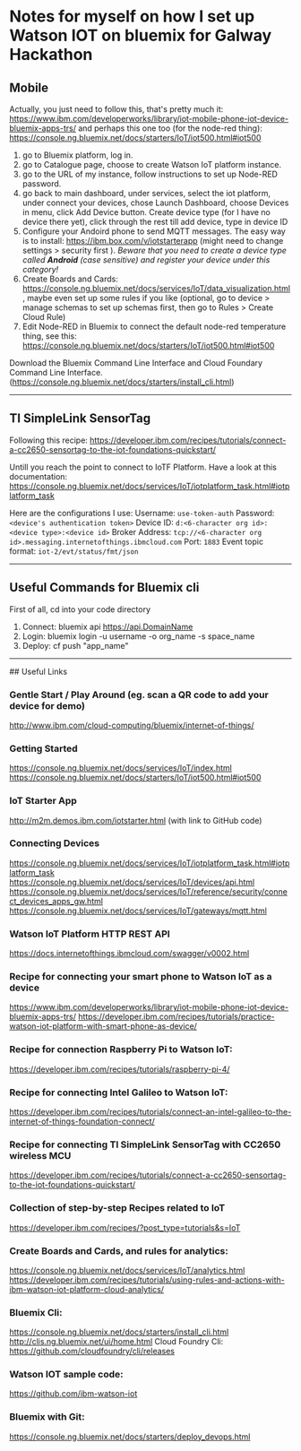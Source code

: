 # Notes for myself on how I set up Watson IOT on bluemix for Galway Hackathon

## Mobile

Actually, you just need to follow this, that's pretty much it:
https://www.ibm.com/developerworks/library/iot-mobile-phone-iot-device-bluemix-apps-trs/
and perhaps this one too (for the node-red thing):
https://console.ng.bluemix.net/docs/starters/IoT/iot500.html#iot500

1. go to Bluemix platform, log in.
2. go to Catalogue page, choose to create Watson IoT platform instance.
3. go to the URL of my instance, follow instructions to set up Node-RED password.
4. go back to main dashboard, under services, select the iot platform, under connect your devices, chose Launch Dashboard, choose Devices in menu, click Add Device button. Create device type (for I have no device there yet), click through the rest till add device, type in device ID 
5. Configure your Andoird phone to send MQTT messages. The easy way is to install: https://ibm.box.com/v/iotstarterapp (might need to change settings > security first ). *Beware that you need to create a device type called __Android__ (case sensitive) and register your device under this category!*
6. Create Boards and Cards: https://console.ng.bluemix.net/docs/services/IoT/data_visualization.html, maybe even set up some rules if you like (optional, go to device > manage schemas to set up schemas first, then go to Rules > Create Cloud Rule)
7. Edit Node-RED in Bluemix
  to connect the default node-red temperature thing, see this: https://console.ng.bluemix.net/docs/starters/IoT/iot500.html#iot500
  

Download the Bluemix Command Line Interface and Cloud Foundary Command Line Interface. (https://console.ng.bluemix.net/docs/starters/install_cli.html)

-----

## TI SimpleLink SensorTag
Following this recipe: https://developer.ibm.com/recipes/tutorials/connect-a-cc2650-sensortag-to-the-iot-foundations-quickstart/

Untill you reach the point to connect to IoTF Platform. Have a look at this documentation:
https://console.ng.bluemix.net/docs/services/IoT/iotplatform_task.html#iotplatform_task

Here are the configurations I use:
Username: `use-token-auth`
Password: `<device's authentication token>`
Device ID: `d:<6-character org id>:<device type>:<device id>`
Broker Address: `tcp://<6-character org id>.messaging.internetofthings.ibmcloud.com`
Port: `1883`
Event topic format: `iot-2/evt/status/fmt/json`

-----

## Useful Commands for Bluemix cli
First of all, cd into your code directory
1. Connect: bluemix api https://api.DomainName
2. Login: bluemix login -u username -o org_name -s space_name
3. Deploy: cf push "app_name"

-----

## Useful Links
### Gentle Start / Play Around (eg. scan a QR code to add your device for demo)
http://www.ibm.com/cloud-computing/bluemix/internet-of-things/

### Getting Started
https://console.ng.bluemix.net/docs/services/IoT/index.html
https://console.ng.bluemix.net/docs/starters/IoT/iot500.html#iot500

### IoT Starter App
http://m2m.demos.ibm.com/iotstarter.html (with link to GitHub code)

### Connecting Devices
https://console.ng.bluemix.net/docs/services/IoT/iotplatform_task.html#iotplatform_task
https://console.ng.bluemix.net/docs/services/IoT/devices/api.html
https://console.ng.bluemix.net/docs/services/IoT/reference/security/connect_devices_apps_gw.html
https://console.ng.bluemix.net/docs/services/IoT/gateways/mqtt.html

### Watson IoT Platform HTTP REST API
https://docs.internetofthings.ibmcloud.com/swagger/v0002.html

### Recipe for connecting your smart phone to Watson IoT as a device
https://www.ibm.com/developerworks/library/iot-mobile-phone-iot-device-bluemix-apps-trs/
https://developer.ibm.com/recipes/tutorials/practice-watson-iot-platform-with-smart-phone-as-device/

### Recipe for connection Raspberry Pi to Watson IoT:
https://developer.ibm.com/recipes/tutorials/raspberry-pi-4/

### Recipe for connecting Intel Galileo to Watson IoT:
https://developer.ibm.com/recipes/tutorials/connect-an-intel-galileo-to-the-internet-of-things-foundation-connect/

### Recipe for connecting TI SimpleLink SensorTag with CC2650 wireless MCU
https://developer.ibm.com/recipes/tutorials/connect-a-cc2650-sensortag-to-the-iot-foundations-quickstart/

### Collection of step-by-step Recipes related to IoT
https://developer.ibm.com/recipes/?post_type=tutorials&s=IoT

### Create Boards and Cards, and rules for analytics:
https://console.ng.bluemix.net/docs/services/IoT/analytics.html
https://developer.ibm.com/recipes/tutorials/using-rules-and-actions-with-ibm-watson-iot-platform-cloud-analytics/

### Bluemix Cli:
https://console.ng.bluemix.net/docs/starters/install_cli.html
http://clis.ng.bluemix.net/ui/home.html
Cloud Foundry Cli:
https://github.com/cloudfoundry/cli/releases

### Watson IOT sample code:
https://github.com/ibm-watson-iot

### Bluemix with Git:
https://console.ng.bluemix.net/docs/starters/deploy_devops.html
